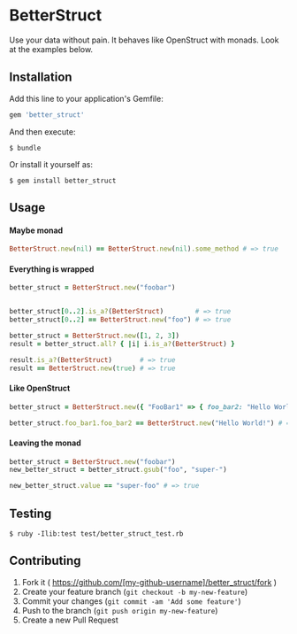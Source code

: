 # BetterStruct

Use your data without pain.
It behaves like OpenStruct with monads. Look at the examples below.

## Installation

Add this line to your application's Gemfile:

```ruby
gem 'better_struct'
```

And then execute:

    $ bundle

Or install it yourself as:

    $ gem install better_struct

## Usage

#### Maybe monad

```ruby
BetterStruct.new(nil) == BetterStruct.new(nil).some_method # => true
```

#### Everything is wrapped

```ruby
better_struct = BetterStruct.new("foobar")


better_struct[0..2].is_a?(BetterStruct)        # => true
better_struct[0..2] == BetterStruct.new("foo") # => true
```

```ruby
better_struct = BetterStruct.new([1, 2, 3])
result = better_struct.all? { |i| i.is_a?(BetterStruct) }

result.is_a?(BetterStruct)       # => true
result == BetterStruct.new(true) # => true

```

#### Like OpenStruct

```ruby
better_struct = BetterStruct.new({ "FooBar1" => { foo_bar2: "Hello World!" } })

better_struct.foo_bar1.foo_bar2 == BetterStruct.new("Hello World!") # => true
```

#### Leaving the monad

```ruby
better_struct = BetterStruct.new("foobar")
new_better_struct = better_struct.gsub("foo", "super-")

new_better_struct.value == "super-foo" # => true

```

## Testing

    $ ruby -Ilib:test test/better_struct_test.rb

## Contributing

1. Fork it ( https://github.com/[my-github-username]/better_struct/fork )
2. Create your feature branch (`git checkout -b my-new-feature`)
3. Commit your changes (`git commit -am 'Add some feature'`)
4. Push to the branch (`git push origin my-new-feature`)
5. Create a new Pull Request

